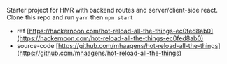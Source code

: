 Starter project for HMR with backend routes and server/client-side react.
Clone this repo and run ```yarn``` then ```npm start```

* ref [https://hackernoon.com/hot-reload-all-the-things-ec0fed8ab0](https://hackernoon.com/hot-reload-all-the-things-ec0fed8ab0)
* source-code [https://github.com/mhaagens/hot-reload-all-the-things](https://github.com/mhaagens/hot-reload-all-the-things)
